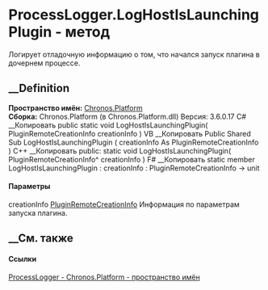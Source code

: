 # ProcessLogger.LogHostIsLaunchingPlugin - метод
Логирует отладочную информацию о том, что начался запуск плагина в дочернем
процессе.
## __Definition
 **Пространство имён:** [Chronos.Platform](N_Chronos_Platform.htm)  
 **Сборка:** Chronos.Platform (в Chronos.Platform.dll) Версия: 3.6.0.17
C# __Копировать
     public static void LogHostIsLaunchingPlugin(
    	PluginRemoteCreationInfo creationInfo
    )
VB __Копировать
     Public Shared Sub LogHostIsLaunchingPlugin ( 
    	creationInfo As PluginRemoteCreationInfo
    )
C++ __Копировать
     public:
    static void LogHostIsLaunchingPlugin(
    	PluginRemoteCreationInfo^ creationInfo
    )
F# __Копировать
     static member LogHostIsLaunchingPlugin : 
            creationInfo : PluginRemoteCreationInfo -> unit 
#### Параметры
creationInfo
[PluginRemoteCreationInfo](T_Chronos_Platform_Scheduling_PluginRemoteCreationInfo.htm)
    Информация по параметрам запуска плагина.
##  __См. также
#### Ссылки
[ProcessLogger - ](T_Chronos_Platform_ProcessLogger.htm)
[Chronos.Platform - пространство имён](N_Chronos_Platform.htm)
